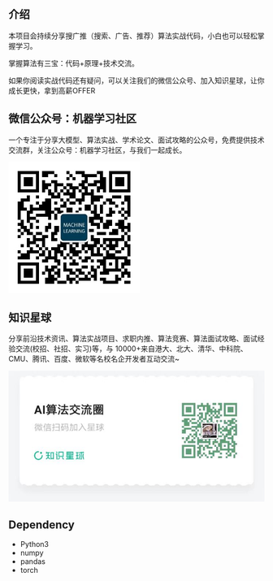 ## 介绍

本项目会持续分享搜广推（搜索、广告、推荐）算法实战代码，小白也可以轻松掌握学习。

掌握算法有三宝：代码+原理+技术交流。

如果你阅读实战代码还有疑问，可以关注我们的微信公众号、加入知识星球，让你成长更快，拿到高薪OFFER

## 微信公众号：机器学习社区

一个专注于分享大模型、算法实战、学术论文、面试攻略的公众号，免费提供技术交流群，关注公众号：机器学习社区，与我们一起成长。

![](https://github.com/ChenXi-code/Algorithm-Practice/blob/main/qrcode_for_gh_20ad92029419_258.jpg)


## 知识星球

分享前沿技术资讯、算法实战项目、求职内推、算法竞赛、算法面试攻略、面试经验交流(校招、社招、实习)等，与 10000+来自港大、北大、清华、中科院、CMU、腾讯、百度、微软等名校名企开发者互动交流~

![](https://github.com/ChenXi-code/Algorithm-Practice/blob/main/AI%E7%AE%97%E6%B3%95%E4%BA%A4%E6%B5%81%E5%9C%88.jpg)

## Dependency
- Python3
- numpy
- pandas
- torch

